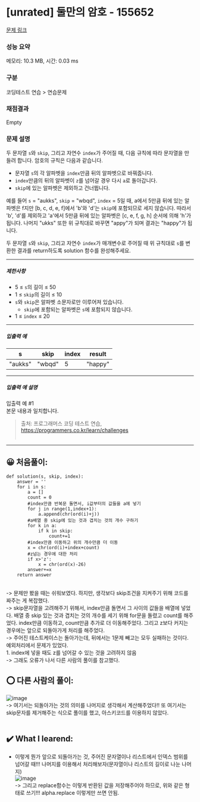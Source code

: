 # [unrated] 둘만의 암호 - 155652 

[문제 링크](https://school.programmers.co.kr/learn/courses/30/lessons/155652) 

### 성능 요약

메모리: 10.3 MB, 시간: 0.03 ms

### 구분

코딩테스트 연습 > 연습문제

### 채점결과

Empty

### 문제 설명

<p>두 문자열 <code>s</code>와 <code>skip</code>, 그리고 자연수 <code>index</code>가 주어질 때, 다음 규칙에 따라 문자열을 만들려 합니다. 암호의 규칙은 다음과 같습니다.</p>

<ul>
<li>문자열 <code>s</code>의 각 알파벳을 <code>index</code>만큼 뒤의 알파벳으로 바꿔줍니다.</li>
<li><code>index</code>만큼의 뒤의 알파벳이 <code>z</code>를 넘어갈 경우 다시 <code>a</code>로 돌아갑니다.</li>
<li><code>skip</code>에 있는 알파벳은 제외하고 건너뜁니다.</li>
</ul>

<p>예를 들어 <code>s</code> = "aukks", <code>skip</code> = "wbqd", <code>index</code> = 5일 때, a에서 5만큼 뒤에 있는 알파벳은 f지만 [b, c, d, e, f]에서 'b'와 'd'는 <code>skip</code>에 포함되므로 세지 않습니다. 따라서 'b', 'd'를 제외하고 'a'에서 5만큼 뒤에 있는 알파벳은 [c, e, f, g, h] 순서에 의해 'h'가 됩니다. 나머지 "ukks" 또한 위 규칙대로 바꾸면 "appy"가 되며 결과는 "happy"가 됩니다.</p>

<p>두 문자열 <code>s</code>와 <code>skip</code>, 그리고 자연수 <code>index</code>가 매개변수로 주어질 때 위 규칙대로 <code>s</code>를 변환한 결과를 return하도록 solution 함수를 완성해주세요.</p>

<hr>

<h5>제한사항</h5>

<ul>
<li>5 ≤ <code>s</code>의 길이 ≤ 50</li>
<li>1 ≤ <code>skip</code>의 길이 ≤ 10</li>
<li><code>s</code>와 <code>skip</code>은 알파벳 소문자로만 이루어져 있습니다.

<ul>
<li><code>skip</code>에 포함되는 알파벳은 <code>s</code>에 포함되지 않습니다.</li>
</ul></li>
<li>1 ≤ <code>index</code> ≤ 20</li>
</ul>

<hr>

<h5>입출력 예</h5>
<table class="table">
        <thead><tr>
<th>s</th>
<th>skip</th>
<th>index</th>
<th>result</th>
</tr>
</thead>
        <tbody><tr>
<td>"aukks"</td>
<td>"wbqd"</td>
<td>5</td>
<td>"happy"</td>
</tr>
</tbody>
      </table>
<hr>

<h5>입출력 예 설명</h5>

<p>입출력 예 #1<br>
본문 내용과 일치합니다.</p>


> 출처: 프로그래머스 코딩 테스트 연습, https://programmers.co.kr/learn/challenges <br><br>

<hr>

## 😀 처음풀이: <br>
```
def solution(s, skip, index):
    answer = ''
    for i in s:
        a = []
        count = 0
        #index만큼 반복문 돌면서, i값부터의 값들을 a에 넣기
        for j in range(1,index+1):
            a.append(chr(ord(i)+j))
        #a배열 중 skip에 있는 것과 겹치는 것의 개수 구하기
        for k in a:
            if k in skip:
                count+=1
        #index만큼 이동하고 위의 개수만큼 더 이동
        x = chr(ord(i)+index+count)
        #z넘는 경우에 대한 처리
        if x>'z':
            x = chr(ord(x)-26)
        answer+=x
    return answer
``` 
<br>
-> 문제만 봤을 때는 쉬워보였다. 하지만, 생각보다 skip조건을 지켜주기 위해 코드를 짜주는 게 복잡했다. <br>
-> skip문자열을 고려해주기 위해서, index만큼 돌면서 그 사이의 값들을 배열에 넣었다. 배열 중 skip 있는 것과 겹치는 것의 개수를 세기 위해 for문을 돌렸고 count를 해주었다. index만큼 이동하고, count만큼 추가로 더 이동해주었다. 그리고 z보다 커지는 경우에는 앞으로 되돌아가게 처리를 해주었다. <br>
-> 주어진 테스트케이스는 돌아가는데, 뒤에서는 1문제 빼고는 모두 실패하는 것이다. 예외처리에서 문제가 있었다. 
<br>
1. index에 넣을 때도 z를 넘어갈 수 있는 것을 고려하지 않음<br>
-> 그래도 오류가 나서 다른 사람의 풀이를 참고했다. <br>


## ⭕ 다른 사람의 풀이: <br>
![image](https://user-images.githubusercontent.com/70849122/236422729-53679b1a-f584-4c68-b8ba-1a7daf73173e.png) <br>
-> 여기서는 되돌아가는 것의 의미를 나머지로 생각해서 계산해주었다!! 또 여기서는 skip문자를 제거해주는 식으로 풀이를 했고, 아스키코드를 이용하지 않았다.<br><br>

## ✔️ What I learend: <br>
- 이렇게 뭔가 앞으로 되돌아가는 것, 주어진 문자열이나 리스트에서 인덱스 범위를 넘어갈 때!!! 나머지를 이용해서 처리해보자(문자열이나 리스트의 길이로 나눈 나머지) <br>
![image](https://user-images.githubusercontent.com/70849122/236425995-a2c9db13-4e25-48cc-b143-e4cfd05fff08.png) <br>
-> 그리고 replace함수는 이렇게 반환된 값을 저장해주어야 하므로, 위와 같은 형태로 쓰기!!! alpha.replace 이렇게만 쓰면 안됨.

